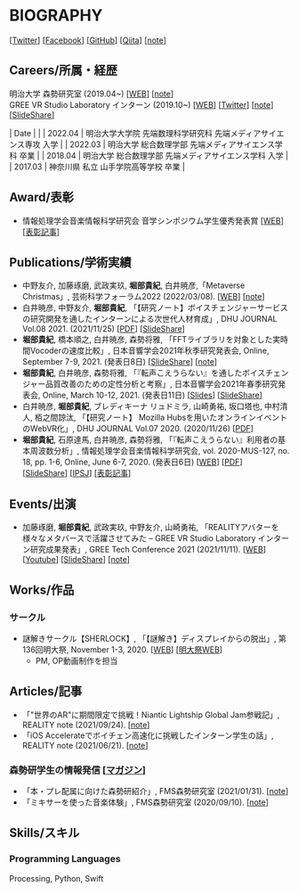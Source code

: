 # BIOGRAPHY
[[Twitter](https://twitter.com/TakanoHori)] [[Facebook](https://www.facebook.com/t.takanori.horibe)] [[GitHub](https://github.com/TakanoHori)] [[Qiita](https://qiita.com/TakanoHori)] [[note](https://note.com/takanohori)]

## Careers/所属・経歴  
明治大学 森勢研究室 (2019.04~) [[WEB](http://www.isc.meiji.ac.jp/~mmorise/lab/)] [[note](https://note.com/fms_moriselab/m/m4dc0e15c37cf)]  
GREE VR Studio Laboratory インターン (2019.10~) [[WEB](https://vr.gree.net/)] [[Twitter](https://twitter.com/VRStudioLab)] [[note](https://note.com/reality_eng/m/m394ac85738b5)] [[SlideShare](https://www.slideshare.net/vrstudiolab)]  

| Date | |
| 2022.04 | 明治大学大学院 先端数理科学研究科 先端メディアサイエンス専攻 入学 |
| 2022.03 | 明治大学 総合数理学部 先端メディアサイエンス学科 卒業 |
| 2018.04 | 明治大学 総合数理学部 先端メディアサイエンス学科 入学 |
| 2017.03 | 神奈川県 私立 山手学院高等学校 卒業 |

## Award/表彰
* 情報処理学会音楽情報科学研究会 音学シンポジウム学生優秀発表賞 [[WEB](http://www.sigmus.jp/?page_id=4626)] [[表彰記事](http://www.fms-meiji.jp/archives/1399)]

## Publications/学術実績  
* 中野友介, 加藤琢磨, 武政実玖, **堀部貴紀**, 白井暁彦,「Metaverse Christmas」, 芸術科学フォーラム2022 (2022/03/08). [[WEB](https://expressive-japan.art-science.org/)] [[note](https://note.com/reality_eng/n/nc63e1665affa)]
* 白井暁彦, 中野友介, **堀部貴紀**, 「【研究ノート】ボイスチェンジャーサービスの研究開発を通したインターンによる次世代人材育成」, DHU JOURNAL Vol.08 2021. (2021/11/25) [[PDF](https://msl.dhw.ac.jp/wp-content/uploads/2021/11/DHUJOURNAL2021_P040.pdf)] [[SlideShare](https://www.slideshare.net/vrstudiolab/ss-250792325)]
* **堀部貴紀**, 橋本順之, 白井暁彦, 森勢将雅, 「FFTライブラリを対象とした実時間Vocoderの速度比較」, 日本音響学会2021年秋季研究発表会, Online, September 7-9, 2021. (発表日8日) [[SlideShare](https://www.slideshare.net/vrstudiolab/fftvocoder)] [[note](https://note.com/reality_eng/n/nb9cf59fd9825)]
* **堀部貴紀**, 白井暁彦, 森勢将雅, 「『転声こえうらない』を通したボイスチェンジャー品質改善のための定性分析と考察」, 日本音響学会2021年春季研究発表会, Online, March 10-12, 2021. (発表日11日) [[Slides](https://vr.gree.net/wp-content/uploads/2021/04/ASJ2021S-Slides-20210311.pdf)] [[SlideShare](https://www.slideshare.net/vrstudiolab/ss-245769023)]   
* 白井暁彦, **堀部貴紀**, ブレディキーナ リュドミラ, 山崎勇祐, 坂口塔也, 中村清人, 栢之間諒汰, 「【研究ノート】 Mozilla Hubsを用いたオンラインイベントのWebVR化」, DHU JOURNAL Vol.07 2020. (2020/11/26) [[PDF](https://msl.dhw.ac.jp/wp-content/uploads/2020/11/DHUJOURNAL2020_P045.pdf)]
* **堀部貴紀**, 石原達馬, 白井暁彦, 森勢将雅, 「『転声こえうらない』利用者の基本周波数分析」, 情報処理学会音楽情報科学研究会, vol. 2020-MUS-127, no. 18, pp. 1-6, Online, June 6-7, 2020. (発表日6日) [[WEB](http://www.sigmus.jp/?page_id=4626)] [[PDF](http://www.isc.meiji.ac.jp/~mmorise/lab/publication/paper/IPSJ-MUS20127018.pdf)] [[SlideShare](https://www.slideshare.net/vrstudiolab/full-version-236360511)] [[IPSJ](https://ipsj.ixsq.nii.ac.jp/ej/?action=pages_view_main&active_action=repository_view_main_item_detail&item_id=204756&item_no=1&page_id=13&block_id=8)] [[表彰記事](http://www.fms-meiji.jp/archives/1399)]

## Events/出演
* 加藤琢磨, **堀部貴紀**, 武政実玖, 中野友介, 山崎勇祐, 「REALITYアバターを様々なメタバースで活躍させてみた – GREE VR Studio Laboratory インターン研究成果発表」, GREE Tech Conference 2021 (2021/11/11). [[WEB](https://techcon.gree.jp/2021/session/ShortSession-8)] [[Youtube](https://youtu.be/c0ccys70N4g)] [[SlideShare](https://www.slideshare.net/vrstudiolab/reality-gree-vr-studio-laboratory-250717411)] [[note](https://note.com/reality_eng/n/n3a378aebb380)]

## Works/作品
### サークル
* 謎解きサークル【SHERLOCK】, 「【謎解き】ディスプレイからの脱出」, 第136回明大祭, November 1-3, 2020. [[WEB](https://meiji-sherlock.studio.site/projects/meidaisai2020)] [[明大祭WEB](https://meidaisai.jp/136/sp/)]
    * PM, OP動画制作を担当

## Articles/記事
* 「"世界のAR"に期間限定で挑戦！Niantic Lightship Global Jam参戦記」, REALITY note (2021/09/24). [[note](https://note.com/reality_eng/n/nd8ca52dc55d1)]
* 「iOS Accelerateでボイチェン高速化に挑戦したインターン学生の話」, REALITY note (2021/06/21). [[note](https://note.com/reality_eng/n/n0cd9bd157df3)]

### 森勢研学生の情報発信 [[マガジン](https://note.com/fms_moriselab/m/m4dc0e15c37cf)]
* 「本・プレ配属に向けた森勢研紹介」, FMS森勢研究室 (2021/01/31). [[note](https://note.com/fms_moriselab/n/n5b9a53329bef)]
* 「ミキサーを使った音楽体験」, FMS森勢研究室 (2020/09/10). [[note](https://note.com/fms_moriselab/n/n85a294d8be9c)]  

## Skills/スキル
### Programming Languages
Processing, Python, Swift